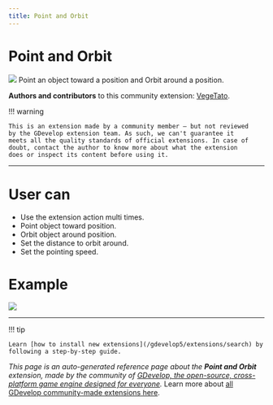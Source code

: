 ```yaml
---
title: Point and Orbit
---
```

# Point and Orbit

![](https://resources.gdevelop-app.com/assets/Icons/arrow-bottom-right-bold-outline.svg)
Point an object toward a position and Orbit around a position.

**Authors and contributors** to this community extension: [VegeTato](https://gd.games/VegeTato).

!!! warning
    
        
    This is an extension made by a community member — but not reviewed
    by the GDevelop extension team. As such, we can't guarantee it
    meets all the quality standards of official extensions. In case of
    doubt, contact the author to know more about what the extension
    does or inspect its content before using it.
    

---

# User can

- Use the extension action multi times.
- Point object toward position.
- Orbit object around position.
- Set the distance to orbit around.
- Set the pointing speed.

# Example
![](https://i.imgur.com/N2KtaMT.png)

---

!!! tip

    Learn [how to install new extensions](/gdevelop5/extensions/search) by following a step-by-step guide.

*This page is an auto-generated reference page about the **Point and Orbit** extension, made by the community of [GDevelop, the open-source, cross-platform game engine designed for everyone](https://gdevelop.io/).* Learn more about [all GDevelop community-made extensions here](/gdevelop5/extensions).